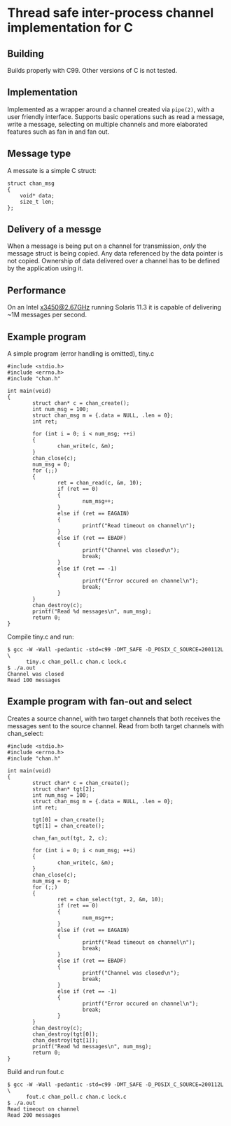 # Thread safe inter-process channel implementation for C

## Building

Builds properly with C99. Other versions of C is not tested.

## Implementation

Implemented as a wrapper around a channel created via `pipe(2)`, with
a user friendly interface. Supports basic operations such as read a
message, write a message, selecting on multiple channels and more
elaborated features such as fan in and fan out. 

## Message type

A messate is a simple C struct:

```
struct chan_msg
{
	void* data;
	size_t len;
};
```

## Delivery of a messge

When a message is being put on a channel for transmission, *only* the
message struct is being copied. Any data referenced by the data
pointer is not copied. Ownership of data delivered over a channel has
to be defined by the application using it.

## Performance

On an Intel x3450@2.67GHz running Solaris 11.3 it is capable of
delivering ~1M messages per second. 

## Example program 

A simple program (error handling is omitted), tiny.c

``` 
#include <stdio.h>
#include <errno.h>
#include "chan.h"

int main(void)
{
        struct chan* c = chan_create();
        int num_msg = 100;
        struct chan_msg m = {.data = NULL, .len = 0};
        int ret;

        for (int i = 0; i < num_msg; ++i)
        {
                chan_write(c, &m);
        }
        chan_close(c);
        num_msg = 0;
        for (;;)
        {
                ret = chan_read(c, &m, 10);
                if (ret == 0)
                {
                        num_msg++;
                }
                else if (ret == EAGAIN)
                {
                        printf("Read timeout on channel\n");
                }
                else if (ret == EBADF)
                {
                        printf("Channel was closed\n");
                        break;
                }
                else if (ret == -1)
                {
                        printf("Error occured on channel\n");
                        break;
                }
        }
        chan_destroy(c);
        printf("Read %d messages\n", num_msg);
        return 0;
}
```

Compile tiny.c and run:

```
$ gcc -W -Wall -pedantic -std=c99 -DMT_SAFE -D_POSIX_C_SOURCE=200112L \
      tiny.c chan_poll.c chan.c lock.c
$ ./a.out
Channel was closed
Read 100 messages
``` 

## Example program with fan-out and select

Creates a source channel, with two target channels that both receives
the messages sent to the source channel. Read from both target
channels with chan_select:

``` 
#include <stdio.h>
#include <errno.h>
#include "chan.h"

int main(void)
{
        struct chan* c = chan_create();
        struct chan* tgt[2];
        int num_msg = 100;
        struct chan_msg m = {.data = NULL, .len = 0};
        int ret;

        tgt[0] = chan_create();
        tgt[1] = chan_create();

        chan_fan_out(tgt, 2, c);

        for (int i = 0; i < num_msg; ++i)
        {
                chan_write(c, &m);
        }
        chan_close(c);
        num_msg = 0;
        for (;;)
        {
                ret = chan_select(tgt, 2, &m, 10);
                if (ret == 0)
                {
                        num_msg++;
                }
                else if (ret == EAGAIN)
                {
                        printf("Read timeout on channel\n");
                        break;
                }
                else if (ret == EBADF)
                {
                        printf("Channel was closed\n");
                        break;
                }
                else if (ret == -1)
                {
                        printf("Error occured on channel\n");
                        break;
                }
        }
        chan_destroy(c);
        chan_destroy(tgt[0]);
        chan_destroy(tgt[1]);
        printf("Read %d messages\n", num_msg);
        return 0;
}
``` 

Build and run fout.c
```
$ gcc -W -Wall -pedantic -std=c99 -DMT_SAFE -D_POSIX_C_SOURCE=200112L \
      fout.c chan_poll.c chan.c lock.c
$ ./a.out
Read timeout on channel
Read 200 messages
``` 
